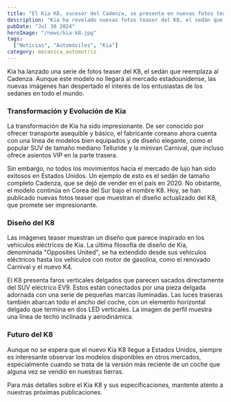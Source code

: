 ```yaml
---
title: "El Kia K8, sucesor del Cadenza, se presenta en nuevas fotos teaser"
description: "Kia ha revelado nuevas fotos teaser del K8, el sedán que reemplaza al Cadenza y que muestra un diseño innovador y elegante."
pubDate: "Jul 30 2024"
heroImage: "/news/kia-k8.jpg"
tags:
  ["Noticias", "Automóviles", "Kia"]
category: mecanica_automotriz
---
```


Kia ha lanzado una serie de fotos teaser del K8, el sedán que reemplaza al Cadenza. Aunque este modelo no llegará al mercado estadounidense, las nuevas imágenes han despertado el interés de los entusiastas de los sedanes en todo el mundo.

### Transformación y Evolución de Kia

La transformación de Kia ha sido impresionante. De ser conocido por ofrecer transporte asequible y básico, el fabricante coreano ahora cuenta con una línea de modelos bien equipados y de diseño elegante, como el popular SUV de tamaño mediano Telluride y la minivan Carnival, que incluso ofrece asientos VIP en la parte trasera.

Sin embargo, no todos los movimientos hacia el mercado de lujo han sido exitosos en Estados Unidos. Un ejemplo de esto es el sedán de tamaño completo Cadenza, que se dejó de vender en el país en 2020. No obstante, el modelo continúa en Corea del Sur bajo el nombre K8. Hoy, se han publicado nuevas fotos teaser que muestran el diseño actualizado del K8, que promete ser impresionante.

### Diseño del K8

Las imágenes teaser muestran un diseño que parece inspirado en los vehículos eléctricos de Kia. La última filosofía de diseño de Kia, denominada "Opposites United", se ha extendido desde sus vehículos eléctricos hasta los vehículos con motor de gasolina, como el renovado Carnival y el nuevo K4.

El K8 presenta faros verticales delgados que parecen sacados directamente del SUV eléctrico EV9. Estos están conectados por una pieza delgada adornada con una serie de pequeñas marcas iluminadas. Las luces traseras también abarcan todo el ancho del coche, con un elemento horizontal delgado que termina en dos LED verticales. La imagen de perfil muestra una línea de techo inclinada y aerodinámica.

### Futuro del K8

Aunque no se espera que el nuevo Kia K8 llegue a Estados Unidos, siempre es interesante observar los modelos disponibles en otros mercados, especialmente cuando se trata de la versión más reciente de un coche que alguna vez se vendió en nuestras tierras.

Para más detalles sobre el Kia K8 y sus especificaciones, mantente atento a nuestras próximas publicaciones.
